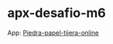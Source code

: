 # apx-desafio-m6

App: [Piedra-papel-tijera-online](https://piedra-papel-tijera-online-bvf9.onrender.com)
